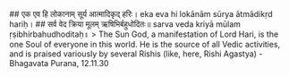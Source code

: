 <section>
<section data-markdown>
## एक एव हि लोकानाम् सूर्य आत्मादिकृद् हरिः।
eka eva hi lokānām sūrya ātmādikṛd hariḥ।
## सर्व वेद क्रिया मूलम् ऋषिभिर्बहुधोदितः॥
sarva veda kriyā mūlam ṛṣibhirbahudhoditaḥ॥
> The Sun God, a manifestation of Lord Hari, is the one Soul of everyone in this world. He is the source of all Vedic activities, and is praised variously by several Rishis (like, here, Rishi Agastya) -  Bhagavata Purana, 12.11.30
</section>
</section>
